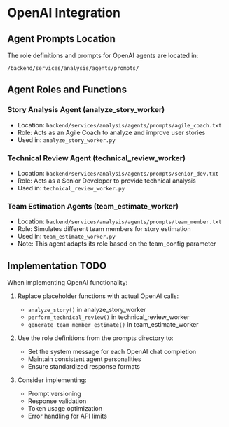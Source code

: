 # OpenAI Integration

## Agent Prompts Location
The role definitions and prompts for OpenAI agents are located in:
```
/backend/services/analysis/agents/prompts/
```

## Agent Roles and Functions

### Story Analysis Agent (analyze_story_worker)
- Location: `backend/services/analysis/agents/prompts/agile_coach.txt`
- Role: Acts as an Agile Coach to analyze and improve user stories
- Used in: `analyze_story_worker.py`

### Technical Review Agent (technical_review_worker)
- Location: `backend/services/analysis/agents/prompts/senior_dev.txt`
- Role: Acts as a Senior Developer to provide technical analysis
- Used in: `technical_review_worker.py`

### Team Estimation Agents (team_estimate_worker)
- Location: `backend/services/analysis/agents/prompts/team_member.txt`
- Role: Simulates different team members for story estimation
- Used in: `team_estimate_worker.py`
- Note: This agent adapts its role based on the team_config parameter

## Implementation TODO
When implementing OpenAI functionality:
1. Replace placeholder functions with actual OpenAI calls:
   - `analyze_story()` in analyze_story_worker
   - `perform_technical_review()` in technical_review_worker
   - `generate_team_member_estimate()` in team_estimate_worker

2. Use the role definitions from the prompts directory to:
   - Set the system message for each OpenAI chat completion
   - Maintain consistent agent personalities
   - Ensure standardized response formats

3. Consider implementing:
   - Prompt versioning
   - Response validation
   - Token usage optimization
   - Error handling for API limits 
